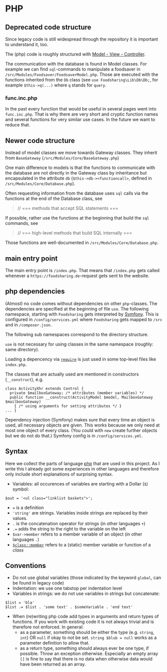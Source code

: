 # PHP

## Deprecated code structure

Since legacy code is still widespread through the repository it is important to understand it, too.

The (php) code is roughly structured with [Model - View - Controller](https://en.wikipedia.org/wiki/Model%E2%80%93view%E2%80%93controller).

The communication with the database is found in Model classes.
For example we can find `sql`-commands to manipulate a foodsaver in `/src/Modules/Foodsaver/FoodsaverModel.php`.
Those are executed with the functions inherited from the `Db` class (see `use Foodsharing\Lib\Db\Db;`, for example `$this->q(...)` where `q` stands for `query`.

### func.inc.php

In the past every function that would be useful in several pages went into `func.inc.php`.
That is why there are very short and cryptic function names and several functions for very similar use cases.
In the future we want to reduce that.
<!-- todo: where do those things go to? -->

## Newer code structure

Instead of model classes we move towards Gateway classes.
They inherit from `BaseGateway` (`/src/Modules/Core/BaseGateway.php`)

One main difference to models is that the functions to communicate with the database are not directly in the Gateway class by inheritance but encapsulated in the attribute `db` (`$this->db-><functioncall>`, defined in `/src/Modules/Core/Database.php`).

Often requesting information from the database uses `sql` calls via the functions at the end of the Database class, see 
 > // === methods that accept SQL statements ===

If possible, rather use the functions at the beginning that build the `sql` commands, see
 > // === high-level methods that build SQL internally ===

Those functions are well-documented in `/src/Modules/Core/Database.php`.

## main entry point

The main entry point is `/index.php`.
That means that `/index.php` gets called whenever a `https://foodsharing.de`-request gets sent to the website.

## php dependencies

(Almost) no code comes without dependencies on other `php`-classes.
The dependencies are specified at the beginning of file `use`.
The following namespace, starting with `Foodsharing` gets interpreted by [Symfony](https://symfony.com/doc).
This is configured in `/config/services.yml` where `Foodsharing` gets mapped to `/src`
and in `/composer.json`.
<!-- TODO: what is configured where?, looks like the information "Foodsharing = /src" exists twice -->
<!-- TODO: mention psr4 with glossary entry and link -->
The following sub namespaces correspond to the directory structure.

`use` is not necessary for using classes in the same namespace (roughly: same directory).

Loading a depencency via [`require`](https://secure.php.net/manual/de/function.require.php) is just used in some top-level files like `index.php`.

The classes that are actually used are mentioned in constructors (`__construct`), e.g.
```
class ActivityXhr extends Control {
  private $mailboxGateway; /* attributes (member variables) */
  public function __construct(ActivityModel $model, MailboxGateway $mailboxGateway)
    { /* using arguments for setting attributes */ }
... }
```
Dependency injection (Symfony) makes sure that every time an object is used,
all necessary objects are given.
This works because we only need at most one object of every class.
(You could with `new` create further objects but we do not do that.)
Symfony config is in `/config/services.yml`.
<!-- TODO: when does [Symfony](https://symfony.com/doc) work? -->

## Syntax

Here we collect the parts of language [php](https://secure.php.net/docs.php) that are used in this project.
As I write this I already got some experiences in other languages and therefore only include short explanations of surprising syntax.

- Variables: all occurences of variables are starting with a Dollar (`$`) symbol:
```
$out = '<ul class="linklist baskets">';
```
- `=` is a definition
- `'string'` are strings. Variables inside strings are replaced by their values.
- `.` is the concatenation operator for strings (in other languages `+`)
- `.=` adds the string to the right to the variable on the left
- `$var->member` refers to a member variable of an object (in other languages `.`)
- [`$class::member`](https://secure.php.net/manual/de/language.oop5.paamayim-nekudotayim.php) refers to a (static) member variable or function of a _class_

## Conventions

- Do not use global variables (those indicated by the keyword `global`, can be found in legacy code)
- Indentation: we use one tabstop per indentation level
- Variables in strings: we do not use variables in strings but concatenate:
```
$list = 'bla'
$list .= $list . 'some text' . $someVariable . 'end text'
```
- When (re)writing php code add types in arguments and return types of functions. If you work with existing code it is not always trivial and is therefore not enforced. In general:
  -  as a parameter, something should be either the type (e.g. `string`, `int`) OR `null` if okay to not be set. `string $blub = null` works as a parameter definition to allow that.
  - as a return type, something should always ever be one type, if possible. Throw an exception otherwise. Especially an empty array `[]` is fine to say that there is no data when otherwise data would have been returned as an array.
